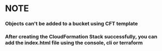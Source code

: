 # NOTE

### Objects can't be added to a bucket using CFT template
### After creating the CloudFormation Stack successfully, you can add the index.html file using the console, cli or terraform
